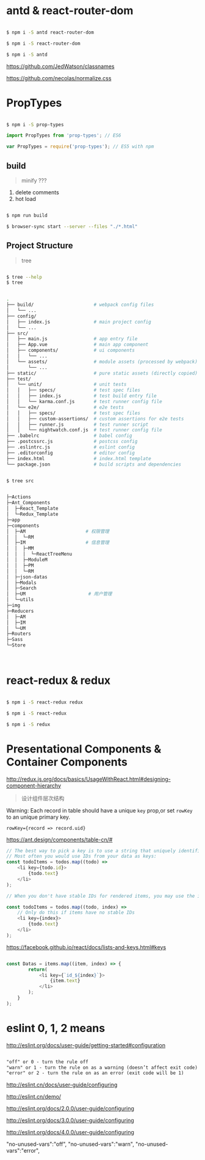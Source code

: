 # antd &  react-router-dom

```sh

$ npm i -S antd react-router-dom

$ npm i -S react-router-dom

$ npm i -S antd 

``` 

https://github.com/JedWatson/classnames



https://github.com/necolas/normalize.css



# PropTypes


```sh

$ npm i -S prop-types

```

```js
import PropTypes from 'prop-types'; // ES6 

var PropTypes = require('prop-types'); // ES5 with npm 
``` 

## build

> minify ???

1. delete comments
2. hot load



```sh

$ npm run build

$ browser-sync start --server --files "./*.html"


```




## Project Structure

> tree

```sh

$ tree --help
$ tree 

```


```sh

.
├── build/                      # webpack config files
│   └── ...
├── config/
│   ├── index.js                # main project config
│   └── ...
├── src/
│   ├── main.js                 # app entry file
│   ├── App.vue                 # main app component
│   ├── components/             # ui components
│   │   └── ...
│   └── assets/                 # module assets (processed by webpack)
│       └── ...
├── static/                     # pure static assets (directly copied)
├── test/
│   └── unit/                   # unit tests
│   │   ├── specs/              # test spec files
│   │   ├── index.js            # test build entry file
│   │   └── karma.conf.js       # test runner config file
│   └── e2e/                    # e2e tests
│   │   ├── specs/              # test spec files
│   │   ├── custom-assertions/  # custom assertions for e2e tests
│   │   ├── runner.js           # test runner script
│   │   └── nightwatch.conf.js  # test runner config file
├── .babelrc                    # babel config
├── .postcssrc.js               # postcss config
├── .eslintrc.js                # eslint config
├── .editorconfig               # editor config
├── index.html                  # index.html template
└── package.json                # build scripts and dependencies

```

```sh

$ tree src


├─Actions
├─Ant_Components
│  ├─React_Template
│  └─Redux_Template
├─app
├─components
│  ├─AM                      # 权限管理
│  │  └─RM
│  ├─IM                      # 信息管理
│  │  ├─MM
│  │  │  └─ReactTreeMenu
│  │  ├─ModuleM
│  │  ├─PM
│  │  └─RM
│  ├─json-datas
│  ├─Modals
│  ├─Search
│  ├─UM                       # 用户管理
│  └─utils
├─img
├─Reducers
│  ├─AM
│  ├─IM
│  └─UM
├─Routers
├─Sass
└─Store




```



# react-redux & redux 


```sh

$ npm i -S react-redux redux 

$ npm i -S react-redux 

$ npm i -S redux 

```

# Presentational Components & Container Components

http://redux.js.org/docs/basics/UsageWithReact.html#designing-component-hierarchy


> 设计组件层次结构






Warning: Each record in table should have a unique `key` prop,or set `rowKey` to an unique primary key.


`rowKey={record => record.uid} `

https://ant.design/components/table-cn/#


```js
// The best way to pick a key is to use a string that uniquely identifies a list item among its siblings.
// Most often you would use IDs from your data as keys:
const todoItems = todos.map((todo) =>
    <li key={todo.id}>
        {todo.text}
    </li>
);

// When you don't have stable IDs for rendered items, you may use the item `index`as a key as a last resort:

const todoItems = todos.map((todo, index) =>
    // Only do this if items have no stable IDs
    <li key={index}>
        {todo.text}
    </li>
);

```

https://facebook.github.io/react/docs/lists-and-keys.html#keys



```js

const Datas = items.map((item, index) => {
        return(
            <li key={`id_${index}`}>
                {item.text}
            </li>
        );
    }
);

```





# eslint 0, 1, 2 means

http://eslint.org/docs/user-guide/getting-started#configuration

```md

"off" or 0 - turn the rule off
"warn" or 1 - turn the rule on as a warning (doesn’t affect exit code)
"error" or 2 - turn the rule on as an error (exit code will be 1)

```

http://eslint.cn/docs/user-guide/configuring

http://eslint.cn/demo/

http://eslint.org/docs/2.0.0/user-guide/configuring

http://eslint.org/docs/3.0.0/user-guide/configuring

http://eslint.org/docs/4.0.0/user-guide/configuring



"no-unused-vars":"off",
"no-unused-vars":"warn",
"no-unused-vars":"error",











